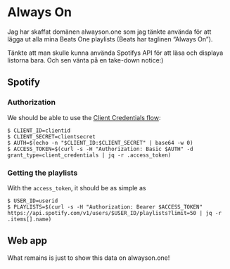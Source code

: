 # Always On

Jag har skaffat domänen alwayson.one som jag tänkte använda för att lägga ut alla mina Beats One playlists (Beats har taglinen “Always On”).

Tänkte att man skulle kunna använda Spotifys API för att läsa och displaya listorna bara. Och sen vänta på en take-down notice:)

## Spotify

### Authorization

We should be able to use the [Client Credentials flow](https://developer.spotify.com/web-api/authorization-guide/#client_credentials_flow):

    $ CLIENT_ID=clientid
    $ CLIENT_SECRET=clientsecret
    $ AUTH=$(echo -n "$CLIENT_ID:$CLIENT_SECRET" | base64 -w 0)
    $ ACCESS_TOKEN=$(curl -s -H "Authorization: Basic $AUTH" -d grant_type=client_credentials | jq -r .access_token)

### Getting the playlists

With the `access_token`, it should be as simple as

    $ USER_ID=userid
    $ PLAYLISTS=$(curl -s -H "Authorization: Bearer $ACCESS_TOKEN" https://api.spotify.com/v1/users/$USER_ID/playlists?limit=50 | jq -r .items[].name)

## Web app

What remains is just to show this data on alwayson.one!
